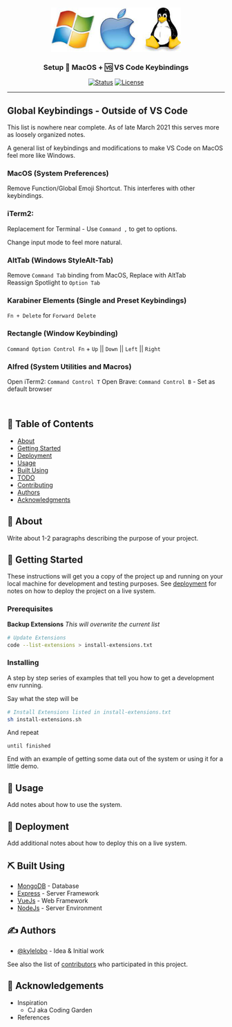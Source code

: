 <p align="center">
  <a href="" rel="noopener">
 <img width=300px src="./WindowsMacLinux.jpeg" alt="Project logo"></a>
</p>

<h3 align="center">Setup 🍏 MacOS + 🆚 VS Code Keybindings</h3>

<div align="center">

[![Status](https://img.shields.io/badge/status-active-success.svg)]()
[![License](https://img.shields.io/badge/license-MIT-blue.svg)](/LICENSE)

</div>

---

  <h2>
  Global Keybindings - Outside of VS Code
  </h2>

<p>
This list is nowhere near complete. As of late March 2021 this serves more as loosely organized notes.

A general list of keybindings and modifications to make VS Code on MacOS feel more like Windows.

</p>
    <h3>
    MacOS (System Preferences)
    </h3>
    
Remove Function/Global Emoji Shortcut. This interferes with other keybindings.
    <h3>
    iTerm2: 
    </h3>

Replacement for Terminal - Use `Command ,` to get to options.

Change input mode to feel more natural.

<h3>
AltTab (Windows StyleAlt-Tab)
</h3>

Remove `Command Tab` binding from MacOS, Replace with AltTab<br>
Reassign Spotlight to `Option Tab`

<h3>
Karabiner Elements (Single and Preset Keybindings)
</h3>

`Fn + Delete` for `Forward Delete`

<h3>
Rectangle (Window Keybinding)
</h3>

`Command Option Control Fn` + `Up` || `Down` || `Left` || `Right`

<h3>
Alfred (System Utilities and Macros)
</h3>

Open iTerm2: `Command Control T`
Open Brave: `Command Control B` - Set as default browser

<br>

</p>

## 📝 Table of Contents

- [About](#about)
- [Getting Started](#getting_started)
- [Deployment](#deployment)
- [Usage](#usage)
- [Built Using](#built_using)
- [TODO](../TODO.md)
- [Contributing](../CONTRIBUTING.md)
- [Authors](#authors)
- [Acknowledgments](#acknowledgement)

## 🧐 About <a name = "about"></a>

Write about 1-2 paragraphs describing the purpose of your project.

## 🏁 Getting Started <a name = "getting_started"></a>

These instructions will get you a copy of the project up and running on your local machine for development and testing purposes. See [deployment](#deployment) for notes on how to deploy the project on a live system.

### Prerequisites

**Backup Extensions**
_This will overwrite the current list_

```bash
# Update Extensions
code --list-extensions > install-extensions.txt
```

### Installing

A step by step series of examples that tell you how to get a development env running.

Say what the step will be

```bash
# Install Extensions listed in install-extensions.txt
sh install-extensions.sh
```

And repeat

```
until finished
```

End with an example of getting some data out of the system or using it for a little demo.

## 🎈 Usage <a name="usage"></a>

Add notes about how to use the system.

## 🚀 Deployment <a name = "deployment"></a>

Add additional notes about how to deploy this on a live system.

## ⛏️ Built Using <a name = "built_using"></a>

- [MongoDB](https://www.mongodb.com/) - Database
- [Express](https://expressjs.com/) - Server Framework
- [VueJs](https://vuejs.org/) - Web Framework
- [NodeJs](https://nodejs.org/en/) - Server Environment

## ✍️ Authors <a name = "authors"></a>

- [@kylelobo](https://github.com/kylelobo) - Idea & Initial work

See also the list of [contributors](https://github.com/kylelobo/The-Documentation-Compendium/contributors) who participated in this project.

## 🎉 Acknowledgements <a name = "acknowledgement"></a>

- Inspiration
  - CJ aka Coding Garden
- References
